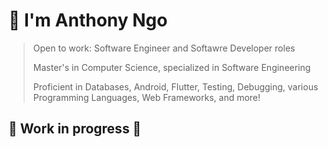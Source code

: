 # 👋 I'm Anthony Ngo

> Open to work: Software Engineer and Softawre Developer roles
>
> Master's in Computer Science, specialized in Software Engineering
>
> Proficient in Databases, Android, Flutter, Testing, Debugging, various Programming Languages, Web Frameworks, and more!

## 🚧 Work in progress 🚧
